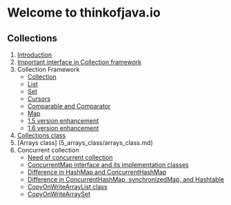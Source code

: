 # Welcome to thinkofjava.io

## Collections

1. [Introduction](1_Introduction/README.md)
2. [Important interface in Collection framework](2_key_interface/README.md)
3. Collection Framework
    - [Collection](3_collection_framework/collection.md)
    - [List](3_collection_framework/list.md)
    - [Set](3_collection_framework/set.md)
    - [Cursors](3_collection_framework/cursor.md)
    - [Comparable and Comparator](3_collection_framework/comparable_and_comparator.md)
    - [Map](3_collection_framework/map.md)
    - [1.5 version enhancement](3_collection_framework/1_5_version_enhancement.md)
    - [1.6 version enhancement](3_collection_framework/1_6_version_enhancement.md)
4. [Collections class](4_collections_class/collections_class.md)
5. [Arrays class] (5_arrays_class/arrays_class.md)
6. Concurrent collection
    - [Need of concurrent collection](6_concurrent_collection/need_of_concurrent_collection.md)
    - [ConcurrentMap interface and its implementation classes](6_concurrent_collection/concurrentMap.md)
    - [Difference in HashMap and ConcurrentHashMap](6_concurrent_collection/dif_hashmap_and_concurrent_hashmap.md)
    - [Difference in ConcurrentHashMap, synchronizedMap, and Hashtable](6_concurrent_collection/dif_concurrentmap_synchronizedmap_hashtable.md)
    - [CopyOnWriteArrayList class](6_concurrent_collection/copy_on_write_arraylist_class.md)
    - [CopyOnWriteArraySet](6_concurrent_collection/copy_on_write_arrayset_class.md)